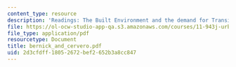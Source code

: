 ```yaml
---
content_type: resource
description: 'Readings: The Built Environment and the demand for Transit'
file: https://ol-ocw-studio-app-qa.s3.amazonaws.com/courses/11-943j-urban-transportation-land-use-and-the-environment-spring-2002/2d3cfdff18052672bef2652b3a8cc847_bernick_and_cervero.pdf
file_type: application/pdf
resourcetype: Document
title: bernick_and_cervero.pdf
uid: 2d3cfdff-1805-2672-bef2-652b3a8cc847
---
```

